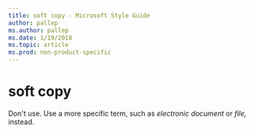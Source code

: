 ```yaml
---
title: soft copy - Microsoft Style Guide
author: pallep
ms.author: pallep
ms.date: 1/19/2018
ms.topic: article
ms.prod: non-product-specific
---
```


# soft copy

Don't use. Use a more specific term, such as *electronic document* or *file,* instead.
